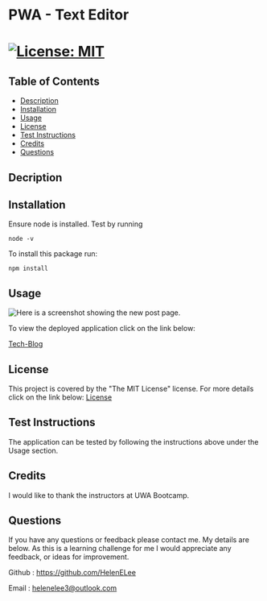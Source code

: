 # PWA - Text Editor

# [![License: MIT](https://img.shields.io/badge/License-MIT-yellow.svg)](https://opensource.org/licenses/MIT)

## Table of Contents
 - [Description](#description)
 - [Installation](#installation)
 - [Usage](#usage)
 - [License](#license)
 - [Test Instructions](#test-instructions)
 - [Credits](#credits)
 - [Questions](#questions)


 ## Decription



 ## Installation
  Ensure node is installed. Test by running 
  ```
  node -v
  ```

  To install this package run:
  ```
  npm install
  ```

 
 ## Usage

![Here is a screenshot showing the new post page.](/images/new-post.png)

To view the deployed application click on the link below:

[Tech-Blog](https://tech-blog-helen-lee.herokuapp.com/)

 ## License
 This project is covered by the "The MIT License" license.
  For more details click on the link below:
  [License](https://opensource.org/licenses/MIT)
  
  
 ## Test Instructions
  The application can be tested by following the instructions above under the Usage section.


 ## Credits
  I would like to thank the instructors at UWA Bootcamp. 
  
 ## Questions
 If you have any questions or feedback please contact me. My details are below. As this is a learning challenge for me I would appreciate any feedback, or ideas for improvement.

 Github : https://github.com/HelenELee 

 Email : helenelee3@outlook.com
  

